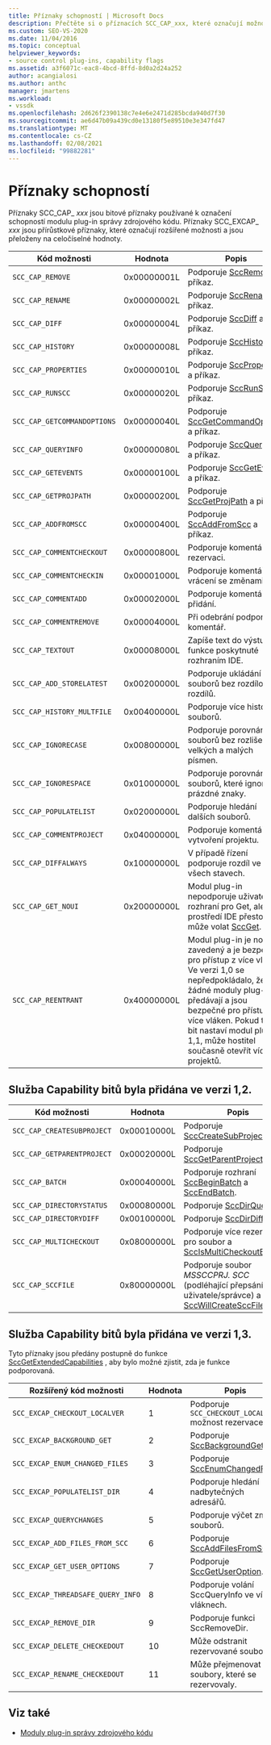 ```yaml
---
title: Příznaky schopností | Microsoft Docs
description: Přečtěte si o příznacích SCC_CAP_xxx, které označují možnosti modulu plug-in správy zdrojových kódů a SCC_EXCAP_xxx příznaky, které označují rozšířené možnosti.
ms.custom: SEO-VS-2020
ms.date: 11/04/2016
ms.topic: conceptual
helpviewer_keywords:
- source control plug-ins, capability flags
ms.assetid: a3f6071c-eac8-4bcd-8ffd-8d0a2d24a252
author: acangialosi
ms.author: anthc
manager: jmartens
ms.workload:
- vssdk
ms.openlocfilehash: 2d626f2390138c7e4e6e2471d285bcda940d7f30
ms.sourcegitcommit: ae6d47b09a439cd0e13180f5e89510e3e347fd47
ms.translationtype: MT
ms.contentlocale: cs-CZ
ms.lasthandoff: 02/08/2021
ms.locfileid: "99882281"
---
```

# <a name="capability-flags"></a>Příznaky schopností
Příznaky SCC_CAP_ *xxx* jsou bitové příznaky používané k označení schopností modulu plug-in správy zdrojového kódu. Příznaky SCC_EXCAP_ *xxx* jsou přírůstkové příznaky, které označují rozšířené možnosti a jsou přeloženy na celočíselné hodnoty.

|Kód možnosti|Hodnota|Popis|
|---------------------|-----------|-----------------|
|`SCC_CAP_REMOVE`|0x00000001L|Podporuje [SccRemove](../extensibility/sccremove-function.md) a příkaz.|
|`SCC_CAP_RENAME`|0x00000002L|Podporuje [SccRename](../extensibility/sccrename-function.md) a příkaz.|
|`SCC_CAP_DIFF`|0x00000004L|Podporuje [SccDiff](../extensibility/sccdiff-function.md) a příkaz.|
|`SCC_CAP_HISTORY`|0x00000008L|Podporuje [SccHistory](../extensibility/scchistory-function.md) a příkaz.|
|`SCC_CAP_PROPERTIES`|0x00000010L|Podporuje [SccProperties](../extensibility/sccproperties-function.md) a příkaz.|
|`SCC_CAP_RUNSCC`|0x00000020L|Podporuje [SccRunScc](../extensibility/sccrunscc-function.md) a příkaz.|
|`SCC_CAP_GETCOMMANDOPTIONS`|0x00000040L|Podporuje [SccGetCommandOptions](../extensibility/sccgetcommandoptions-function.md) a příkaz.|
|`SCC_CAP_QUERYINFO`|0x00000080L|Podporuje [SccQueryInfo](../extensibility/sccqueryinfo-function.md) a příkaz.|
|`SCC_CAP_GETEVENTS`|0x00000100L|Podporuje [SccGetEvents](../extensibility/sccgetevents-function.md) a příkaz.|
|`SCC_CAP_GETPROJPATH`|0x00000200L|Podporuje [SccGetProjPath](../extensibility/sccgetprojpath-function.md) a příkaz.|
|`SCC_CAP_ADDFROMSCC`|0x00000400L|Podporuje [SccAddFromScc](../extensibility/sccaddfromscc-function.md) a příkaz.|
|`SCC_CAP_COMMENTCHECKOUT`|0x00000800L|Podporuje komentář při rezervaci.|
|`SCC_CAP_COMMENTCHECKIN`|0x00001000L|Podporuje komentář při vrácení se změnami.|
|`SCC_CAP_COMMENTADD`|0x00002000L|Podporuje komentář při přidání.|
|`SCC_CAP_COMMENTREMOVE`|0x00004000L|Při odebrání podporuje komentář.|
|`SCC_CAP_TEXTOUT`|0x00008000L|Zapíše text do výstupní funkce poskytnuté rozhraním IDE.|
|`SCC_CAP_ADD_STORELATEST`|0x00200000L|Podporuje ukládání souborů bez rozdílových rozdílů.|
|`SCC_CAP_HISTORY_MULTFILE`|0x00400000L|Podporuje více historie souborů.|
|`SCC_CAP_IGNORECASE`|0x00800000L|Podporuje porovnání souborů bez rozlišení velkých a malých písmen.|
|`SCC_CAP_IGNORESPACE`|0x01000000L|Podporuje porovnání souborů, které ignoruje prázdné znaky.|
|`SCC_CAP_POPULATELIST`|0x02000000L|Podporuje hledání dalších souborů.|
|`SCC_CAP_COMMENTPROJECT`|0x04000000L|Podporuje komentáře k vytvoření projektu.|
|`SCC_CAP_DIFFALWAYS`|0x10000000L|V případě řízení podporuje rozdíl ve všech stavech.|
|`SCC_CAP_GET_NOUI`|0x20000000L|Modul plug-in nepodporuje uživatelské rozhraní pro Get, ale prostředí IDE přesto může volat [SccGet](../extensibility/sccget-function.md).|
|`SCC_CAP_REENTRANT`|0x40000000L|Modul plug-in je nově zavedený a je bezpečný pro přístup z více vláken. Ve verzi 1,0 se nepředpokládalo, že žádné moduly plug-in se předávají a jsou bezpečné pro přístup z více vláken. Pokud tento bit nastaví modul plug-in 1,1, může hostitel současně otevřít více projektů.|

## <a name="capability-bits-added-in-version-12"></a>Služba Capability bitů byla přidána ve verzi 1,2.

|Kód možnosti|Hodnota|Popis|
|---------------------|-----------|-----------------|
|`SCC_CAP_CREATESUBPROJECT`|0x00010000L|Podporuje [SccCreateSubProject](../extensibility/scccreatesubproject-function.md).|
|`SCC_CAP_GETPARENTPROJECT`|0x00020000L|Podporuje [SccGetParentProjectPath](../extensibility/sccgetparentprojectpath-function.md).|
|`SCC_CAP_BATCH`|0x00040000L|Podporuje rozhraní [SccBeginBatch](../extensibility/sccbeginbatch-function.md) a [SccEndBatch](../extensibility/sccendbatch-function.md).|
|`SCC_CAP_DIRECTORYSTATUS`|0x00080000L|Podporuje [SccDirQueryInfo](../extensibility/sccdirqueryinfo-function.md).|
|`SCC_CAP_DIRECTORYDIFF`|0x00100000L|Podporuje [SccDirDiff](../extensibility/sccdirdiff-function.md).|
|`SCC_CAP_MULTICHECKOUT`|0x08000000L|Podporuje více rezervací pro soubor a [SccIsMultiCheckoutEnabled](../extensibility/sccismulticheckoutenabled-function.md).|
|`SCC_CAP_SCCFILE`|0x80000000L|Podporuje soubor *MSSCCPRJ. SCC* (podléhající přepsání uživatele/správce) a [SccWillCreateSccFile](../extensibility/sccwillcreatesccfile-function.md).|

## <a name="capability-bits-added-in-version-13"></a>Služba Capability bitů byla přidána ve verzi 1,3.
 Tyto příznaky jsou předány postupně do funkce [SccGetExtendedCapabilities](../extensibility/sccgetextendedcapabilities-function.md) , aby bylo možné zjistit, zda je funkce podporovaná.

|Rozšířený kód možnosti|Hodnota|Popis|
|------------------------------|-----------|-----------------|
|`SCC_EXCAP_CHECKOUT_LOCALVER`|1|Podporuje `SCC_CHECKOUT_LOCALVER` možnost rezervace.|
|`SCC_EXCAP_BACKGROUND_GET`|2|Podporuje [SccBackgroundGet](../extensibility/sccbackgroundget-function.md).|
|`SCC_EXCAP_ENUM_CHANGED_FILES`|3|Podporuje [SccEnumChangedFiles](../extensibility/sccenumchangedfiles-function.md).|
|`SCC_EXCAP_POPULATELIST_DIR`|4|Podporuje hledání nadbytečných adresářů.|
|`SCC_EXCAP_QUERYCHANGES`|5|Podporuje výčet změn souborů.|
|`SCC_EXCAP_ADD_FILES_FROM_SCC`|6|Podporuje [SccAddFilesFromSCC](../extensibility/sccaddfilesfromscc-function.md).|
|`SCC_EXCAP_GET_USER_OPTIONS`|7|Podporuje [SccGetUserOption](../extensibility/sccgetuseroption-function.md).|
|`SCC_EXCAP_THREADSAFE_QUERY_INFO`|8|Podporuje volání SccQueryInfo ve více vláknech.|
|`SCC_EXCAP_REMOVE_DIR`|9|Podporuje funkci SccRemoveDir.|
|`SCC_EXCAP_DELETE_CHECKEDOUT`|10|Může odstranit rezervované soubory.|
|`SCC_EXCAP_RENAME_CHECKEDOUT`|11|Může přejmenovat soubory, které se rezervovaly.|

## <a name="see-also"></a>Viz také
- [Moduly plug-in správy zdrojového kódu](../extensibility/source-control-plug-ins.md)
